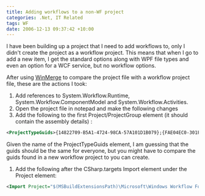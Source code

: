 ```yaml
---
title: Adding workflows to a non-WF project
categories: .Net, IT Related
tags: WF
date: 2006-12-13 09:37:42 +10:00
---
```


I have been building up a project that I need to add workflows to, only I didn't create the project as a workflow project. This means that when I go to add a new item, I get the standard options along with WPF file types and even an option for a WCF service, but no workflow options. 

After using [WinMerge][0] to compare the project file with a workflow project file, these are the actions I took:

1. Add references to System.Workflow.Runtime, System.Workflow.ComponentModel and System.Workflow.Activities.
1. Open the project file in notepad and make the following changes
1. Add the following to the first Project/ProjectGroup element (it should contain the assembly details) :  
  
```xml
<ProjectTypeGuids>{14822709-B5A1-4724-98CA-57A101D1B079};{FAE04EC0-301F-11D3-BF4B-00C04F79EFBC}</ProjectTypeGuids>  
```
  
Given the name of the ProjectTypeGuids element, I am guessing that the guids should be the same for everyone, but you might have to compare the guids found in a new workflow project to you can create.
1. Add the following after the CSharp.targets Import element under the Project element:  
  
```xml
<Import Project="$(MSBuildExtensionsPath)\Microsoft\Windows Workflow Foundation\v3.0\Workflow.Targets" />
```

[0]: http://winmerge.org/
